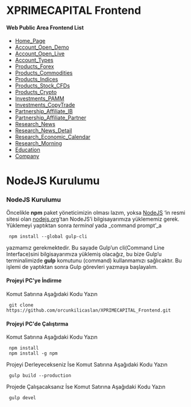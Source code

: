 # XPRIMECAPITAL Frontend

#### Web Public Area Frontend List
- [Home_Page](https://orcunkilicaslan.github.io/XPRIMECAPITAL_Frontend/html/Home_Page.html)
- [Account_Open_Demo](https://orcunkilicaslan.github.io/XPRIMECAPITAL_Frontend/html/Account_Open_Demo.html)
- [Account_Open_Live](https://orcunkilicaslan.github.io/XPRIMECAPITAL_Frontend/html/Account_Open_Live.html)
- [Account_Types](https://orcunkilicaslan.github.io/XPRIMECAPITAL_Frontend/html/Account_Types.html)
- [Products_Forex](https://orcunkilicaslan.github.io/XPRIMECAPITAL_Frontend/html/Products_Forex.html)
- [Products_Commodities](https://orcunkilicaslan.github.io/XPRIMECAPITAL_Frontend/html/Products_Commodities.html)
- [Products_Indices](https://orcunkilicaslan.github.io/XPRIMECAPITAL_Frontend/html/Products_Indices.html)
- [Products_Stock_CFDs](https://orcunkilicaslan.github.io/XPRIMECAPITAL_Frontend/html/Products_Stock_CFDs.html)
- [Products_Crypto](https://orcunkilicaslan.github.io/XPRIMECAPITAL_Frontend/html/Products_Crypto.html)
- [Investments_PAMM](https://orcunkilicaslan.github.io/XPRIMECAPITAL_Frontend/html/Investments_PAMM.html)
- [Investments_CopyTrade](https://orcunkilicaslan.github.io/XPRIMECAPITAL_Frontend/html/Investments_CopyTrade.html)
- [Partnership_Affiliate_IB](https://orcunkilicaslan.github.io/XPRIMECAPITAL_Frontend/html/Partnership_Affiliate_IB.html)
- [Partnership_Affiliate_Partner](https://orcunkilicaslan.github.io/XPRIMECAPITAL_Frontend/html/Partnership_Affiliate_Partner.html)
- [Research_News](https://orcunkilicaslan.github.io/XPRIMECAPITAL_Frontend/html/Research_News.html)
- [Research_News_Detail](https://orcunkilicaslan.github.io/XPRIMECAPITAL_Frontend/html/Research_News_Detail.html)
- [Research_Economic_Calendar](https://orcunkilicaslan.github.io/XPRIMECAPITAL_Frontend/html/Research_Economic_Calendar.html)
- [Research_Morning](https://orcunkilicaslan.github.io/XPRIMECAPITAL_Frontend/html/Research_Morning.html)
- [Education](https://orcunkilicaslan.github.io/XPRIMECAPITAL_Frontend/html/Education.html)
- [Company](https://orcunkilicaslan.github.io/XPRIMECAPITAL_Frontend/html/Company.html)
   

# NodeJS Kurulumu
  
### NodeJS Kurulumu  
Öncelikle **npm** paket yöneticimizin olması lazım, yoksa [NodeJS](https://nodejs.org/) ‘in resmi sitesi olan [nodejs.org](https://nodejs.org/en/download/)’tan NodeJS’i bilgisayarımıza yüklememiz gerek.  Yüklemeyi yaptıktan sonra _terminal_ yada _command prompt’_a  
  
     npm install --global gulp-cli  

yazmamız gerekmektedir. Bu sayade Gulp’un cli(Command Line Interface)sini bilgisayarımıza yüklemiş olacağız, bu bize Gulp’u terminalimizde **gulp** komutunu (command) kullanmamızı sağlıcaktır. Bu işlemi de yaptıktan sonra Gulp görevleri yazmaya başlayalım.  
  
  
#### Projeyi PC'ye İndirme  
Komut Satırına Aşağıdaki Kodu Yazın  

     git clone https://github.com/orcunkilicaslan/XPRIMECAPITAL_Frontend.git  

#### Projeyi PC'de Çalıştırma  
Komut Satırına Aşağıdaki Kodu Yazın  

     npm install
     npm install -g npm  


Projeyi Derleyecekseniz İse Komut Satırına Aşağıdaki Kodu Yazın  

     gulp build --production

Projede Çalışacaksanız İse Komut Satırına Aşağıdaki Kodu Yazın  

     gulp devel  